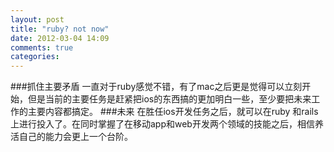 ```yaml
---
layout: post
title: "ruby? not now"
date: 2012-03-04 14:09
comments: true
categories: 
---
```

###抓住主要矛盾
一直对于ruby感觉不错，有了mac之后更是觉得可以立刻开始，但是当前的主要任务是赶紧把ios的东西搞的更加明白一些，至少要把未来工作的主要内容都搞定。
###未来
在胜任ios开发任务之后，就可以在ruby 和rails上进行投入了。在同时掌握了在移动app和web开发两个领域的技能之后，相信养活自己的能力会更上一个台阶。
